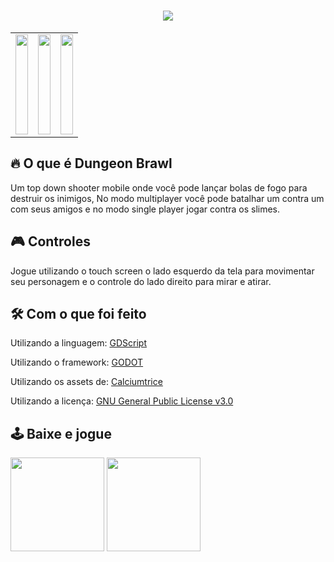 <h1 align="center"> <img src="https://i.imgur.com/MH5sQN3.png"> </h1>

<table>
  <tr>
    <td align="center">
        <img src="https://img.itch.zone/aW1hZ2UvNjk1OTMxLzM4NDEzNDYuZ2lm/original/eZy80T.gif" width="100%" height="160" />
    </td>
    <td align="center">
        <img src="https://img.itch.zone/aW1hZ2UvNjk1OTMxLzM4NjU2MjguZ2lm/original/ugzjqP.gif" width="100%" height="160" />
    </td>
    <td align="center">
        <img src="https://img.itch.zone/aW1hZ2UvNjk1OTMxLzM4Mzc3NjkucG5n/original/U3%2BYVW.png" width="100%" height="160" />
    </td>
  </tr>
</table>


## 🔥 O que é Dungeon Brawl

Um top down shooter mobile onde você pode lançar bolas de fogo para destruir os inimigos, No modo multiplayer você pode batalhar um contra um com seus amigos e no modo single player jogar contra os slimes.

## 🎮 Controles

Jogue utilizando o touch screen o lado esquerdo da tela para movimentar seu personagem e o controle do lado direito para mirar e atirar.

## 🛠 Com o que foi feito

Utilizando a linguagem: <a href="https://docs.godotengine.org/pt_BR/stable/tutorials/scripting/gdscript/index.html">GDScript</a>

Utilizando o framework: <a href="https://godotengine.org">GODOT</a>

Utilizando os assets de: <a href="https://opengameart.org/users/calciumtrice">Calciumtrice</a>

Utilizando a licença: <a href="https://www.gnu.org/licenses/gpl-3.0.pt-br.html">GNU General Public License v3.0</a>

## 🕹 Baixe e jogue

<a href="https://agirgames.itch.io/dungeon-brawl"><img src="https://i.imgur.com/PIwhEHP.png" width=150px></img></a>
<a href="https://agirgames.itch.io/dungeon-brawl"><img src="https://i.imgur.com/m3Coa7Q.png" width=150px></img></a>
